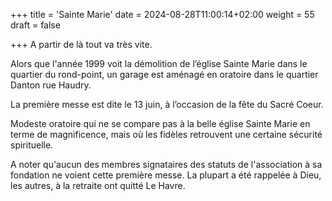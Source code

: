 +++
title = 'Sainte Marie'
date = 2024-08-28T11:00:14+02:00
weight = 55
draft = false

+++
A partir de là tout va très vite. 

Alors que l'année 1999 voit la démolition de l’église Sainte Marie dans le quartier du rond-point, un garage est aménagé en oratoire dans le quartier Danton rue Haudry.

La première messe est dite le 13 juin, à l’occasion de la fête du Sacré Coeur.

Modeste oratoire qui ne se compare pas à la belle église Sainte Marie en terme de magnificence, mais où les fidèles retrouvent une certaine sécurité spirituelle.

A noter qu'aucun des membres signataires des statuts de l'association à sa fondation ne voient cette première messe. La plupart a été rappelée à Dieu, les autres, à la retraite ont quitté Le Havre.





 